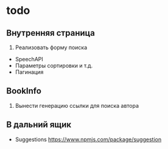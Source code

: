 # todo

## Внутренняя страница
1. Реализовать форму поиска
  - SpeechAPI
  - Параметры сортировки и т.д.
- Пагинация

## BookInfo

1. Вынести генерацию ссылки для поиска автора

## В дальний ящик
- Suggestions https://www.npmjs.com/package/suggestion

